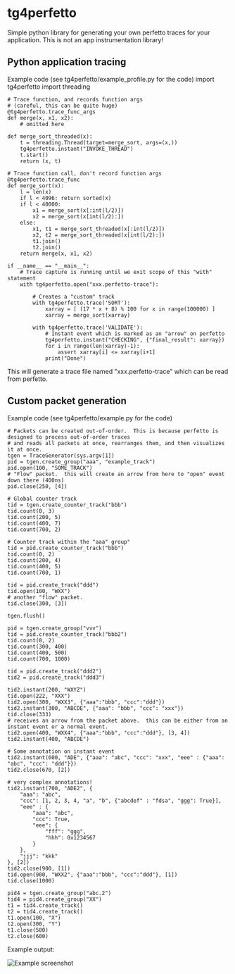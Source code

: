 # tg4perfetto
Simple python library for generating your own perfetto traces for your application.  This is not an app instrumentation library!


## Python application tracing
Example code (see tg4perfetto/example_profile.py for the code)
    import tg4perfetto
    import threading
    
    # Trace function, and records function args
    # (careful, this can be quite huge)
    @tg4perfetto.trace_func_args
    def merge(x, x1, x2):
        # omitted here
    
    def merge_sort_threaded(x):
        t = threading.Thread(target=merge_sort, args=(x,))
        tg4perfetto.instant("INVOKE_THREAD")
        t.start()
        return (x, t)
    
    # Trace function call, don't record function args
    @tg4perfetto.trace_func
    def merge_sort(x):
        l = len(x)
        if l < 4096: return sorted(x)
        if l < 40000:
            x1 = merge_sort(x[:int(l/2)])
            x2 = merge_sort(x[int(l/2):])
        else:
            x1, t1 = merge_sort_threaded(x[:int(l/2)])
            x2, t2 = merge_sort_threaded(x[int(l/2):])
            t1.join()
            t2.join()
        return merge(x, x1, x2)
    
    if __name__ == "__main__":
        # Trace capture is running until we exit scope of this "with" statement
        with tg4perfetto.open("xxx.perfetto-trace"):

            # Creates a "custom" track
            with tg4perfetto.trace('SORT'):
                xarray = [ (17 * x + 8) % 100 for x in range(100000) ]
                xarray = merge_sort(xarray)
    
            with tg4perfetto.trace('VALIDATE'):
                # Instant event which is marked as an "arrow" on perfetto
                tg4perfetto.instant("CHECKING", {"final_result": xarray})
                for i in range(len(xarray)-1):
                    assert xarray[i] <= xarray[i+1]
                print("Done")

This will generate a trace file named "xxx.perfetto-trace" which can be read from perfetto.

## Custom packet generation
Example code (see tg4perfetto/example.py for the code)

    # Packets can be created out-of-order.  This is because perfetto is designed to process out-of-order traces
    # and reads all packets at once, rearranges them, and then visualizes it at once.
    tgen = TraceGenerator(sys.argv[1])
    pid = tgen.create_group("aaa", "example_track")
    pid.open(100, "SOME_TRACK")
    # "Flow" packet.  this will create an arrow from here to "open" event down there (400ns)
    pid.close(250, [4])

    # Global counter track
    tid = tgen.create_counter_track("bbb")
    tid.count(0, 3)
    tid.count(200, 5)
    tid.count(400, 7)
    tid.count(700, 2)

    # Counter track within the "aaa" group"
    tid = pid.create_counter_track("bbb")
    tid.count(0, 2)
    tid.count(200, 4)
    tid.count(400, 5)
    tid.count(700, 1)

    tid = pid.create_track("ddd")
    tid.open(100, "WXX")
    # another "flow" packet.
    tid.close(300, [3])

    tgen.flush()

    pid = tgen.create_group("vvv")
    tid = pid.create_counter_track("bbb2")
    tid.count(0, 2)
    tid.count(300, 400)
    tid.count(400, 500)
    tid.count(700, 1000)

    tid = pid.create_track("ddd2")
    tid2 = pid.create_track("ddd3")

    tid2.instant(200, "WXYZ")
    tid.open(222, "XXX")
    tid2.open(300, "WXX3", {"aaa":"bbb", "ccc":"ddd"})
    tid2.instant(300, "ABCDE", {"aaa": "bbb", "ccc": "xxx"})
    tid.close(333)
    # receives an arrow from the packet above.  this can be either from an instant event or a normal event.
    tid2.open(400, "WXX4", {"aaa":"bbb", "ccc":"ddd"}, [3, 4])
    tid2.instant(400, "ABCDE")

    # Some annotation on instant event
    tid2.instant(600, "ADE", {"aaa": "abc", "ccc": "xxx", "eee" : {"aaa": "abc", "ccc": "ddd"}})
    tid2.close(670, [2])

    # very complex annotations!
    tid2.instant(700, "ADE2", {
        "aaa": "abc",
        "ccc": [1, 2, 3, 4, "a", "b", {"abcdef" : "fdsa", "ggg": True}],
        "eee" : {
            "aaa": "abc",
            "ccc": True,
            "eee": {
                "fff": "ggg",
                "hhh": 0x1234567
            }
        },
        "jjj": "kkk"
    }, [2])
    tid2.close(900, [1])
    tid.open(900, "WXX2", {"aaa":"bbb", "ccc":"ddd"}, [1])
    tid.close(1000)

    pid4 = tgen.create_group("abc.2")
    tid4 = pid4.create_group("XX")
    t1 = tid4.create_track()
    t2 = tid4.create_track()
    t1.open(100, "X")
    t2.open(300, "Y")
    t1.close(500)
    t2.close(600)


Example output:

![Example screenshot](screenshot.png)

